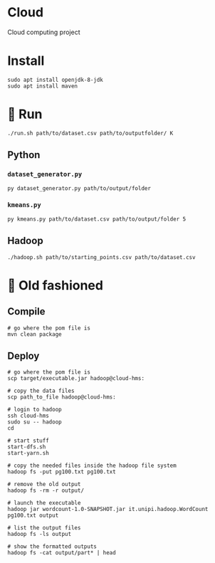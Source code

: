 # Cloud

Cloud computing project

# Install

```shell
sudo apt install openjdk-8-jdk
sudo apt install maven
```

# 🚀 Run

```shell
./run.sh path/to/dataset.csv path/to/outputfolder/ K 
```

## Python

### `dataset_generator.py`

```shell
py dataset_generator.py path/to/output/folder
```

### `kmeans.py`

```shell
py kmeans.py path/to/dataset.csv path/to/output/folder 5 
```

## Hadoop

```shell
./hadoop.sh path/to/starting_points.csv path/to/dataset.csv
```

# 🥃 Old fashioned

## Compile

```shell
# go where the pom file is
mvn clean package
```

## Deploy

```shell
# go where the pom file is
scp target/executable.jar hadoop@cloud-hms:

# copy the data files 
scp path_to_file hadoop@cloud-hms:

# login to hadoop
ssh cloud-hms
sudo su -- hadoop
cd

# start stuff
start-dfs.sh
start-yarn.sh

# copy the needed files inside the hadoop file system
hadoop fs -put pg100.txt pg100.txt

# remove the old output
hadoop fs -rm -r output/
 
# launch the executable
hadoop jar wordcount-1.0-SNAPSHOT.jar it.unipi.hadoop.WordCount pg100.txt output

# list the output files
hadoop fs -ls output

# show the formatted outputs
hadoop fs -cat output/part* | head
```